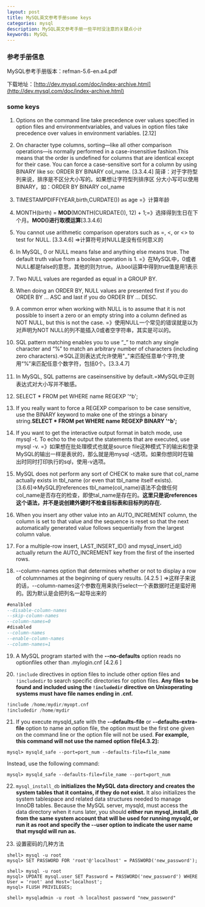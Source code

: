 ```yaml
---
layout: post
title: MySQL英文参考手册some keys
categories: mysql
description: MySQL英文参考手册一些平时没注意的关键点小计
keywords: MySQL
---
```


### 参考手册信息

MySQL参考手册版本：refman-5.6-en.a4.pdf

下载地址：[http://dev.mysql.com/doc/index-archive.html](http://dev.mysql.com/doc/index-archive.html)

### some keys

1. Options on the command line take precedence over values specified in option files and environmentvariables, and values in option files take precedence over values in environment variables. [2.12]

2. On character type columns, sorting—like all other comparison operations—is normally performed in a case-insensitive fashion.This means that the order is undefined for columns that are identical except for their case. You can force a case-sensitive sort for a column by using BINARY like so: ORDER BY BINARY col_name. [3.3.4.4]
简译：对于字符型列来说，排序是不区分大小写的。如果想让字符型列排序区
分大小写可以使用BINARY，如：ORDER BY BINARY col\_name

3. TIMESTAMPDIFF(YEAR,birth,CURDATE()) as age =》计算年龄

4. MONTH(birth) = **MOD**(MONTH(CURDATE()), 12) + 1;=》选择得到生日在下个月。**MOD()进行取模运算**[3.3.4.6]

5. You cannot use arithmetic comparison operators such as =, <, or <> to test for NULL. [3.3.4.6] =>计算符号对NULL是没有任何意义的

6. In MySQL, 0 or NULL means false and anything else means true. The default truth value from a boolean operation is 1. =》在MySQL中，0或者NULL都是false的意思，其他的则为true。从bool运算中得到true值是用1表示

7. Two NULL values are regarded as equal in a GROUP BY.

8. When doing an ORDER BY, NULL values are presented first if you do ORDER BY ... ASC and last if you do ORDER BY ... DESC.

9. A common error when working with NULL is to assume that it is not possible to insert a zero or an empty string into a column defined as NOT NULL, but this is not the case. =》使用NULL一个常见的错误就是以为对声明为NOT NULL的列不能插入0或者空字符串，其实是可以的。

10. SQL pattern matching enables you to use “_” to match any single character and “%” to match an arbitrary number of characters (including zero characters).=>SQL正则表达式允许使用"\_"来匹配任意单个字符,使用“%”来匹配任意个数字符，包括0个。[3.3.4.7]

11. In MySQL, SQL patterns are caseinsensitive by default.=》MySQL中正则表达式对大小写并不敏感。  

12. SELECT * FROM pet WHERE name REGEXP '^b';

13. If you really want to force a REGEXP comparison to be case sensitive, use the BINARY keyword to make one of the strings a binary string.**SELECT * FROM pet WHERE name REGEXP BINARY '^b';**

14. If you want to get the interactive output format in batch mode, use mysql -t. To echo to the output the statements that are executed, use mysql -v. =》如果想在批处理模式也就是source file这种模式下的输出和登录MySQL的输出一样是表状的，那么就是用mysql -t选项。如果你想同时在输出时同时打印执行的sql，使用-v选项。

15. MySQL does not perform any sort of CHECK to make sure that col\_name actually exists in tbl\_name (or even that tbl_name itself exists).[3.6.6]=>MySQL的references tbl\_name(col_name)语法不会做任何col\_name是否存在的检查，即使tal\_name是存在的。**这里只是说references这个语法，并不是说创建外键时不检查目标表和目标列的存在.**  

16. When you insert any other value into an AUTO_INCREMENT column, the column is set to that value and the sequence is reset so that the next automatically generated value follows sequentially from the largest column value.

17. For a multiple-row insert, LAST_INSERT_ID() and mysql_insert_id() actually return the AUTO_INCREMENT key from the first of the inserted rows.

18. --column-names option that determines whether or not to display a row of columnnames at the beginning of query results. [4.2.5 ] =>这样子来说的话，--column-names这个参数在用来执行select一个表数据时还是蛮好用的。因为默认是会把列名一起导出来的

```SQL
#enalbled
--disable-column-names
--skip-column-names
--column-names=0
#disabled
--column-names
--enable-column-names
--column-names=1
```

19. A MySQL program started with the **--no-defaults** option reads no optionfiles other than .mylogin.cnf [4.2.6 ]

20. ```!include``` directives in option files to include other option files and ```!includedir``` to search specific directories for option files. **Any files to be found and included using the ```!includedir``` directive on Unixoperating systems must have file names ending in .cnf.**

```SQL
!include /home/mydir/myopt.cnf
!includedir /home/mydir
```

21. If you execute mysqld_safe with the **--defaults-file** or **--defaults-extra-file** option to name an option file, the option must be the first one given on the command line or the option file will not be used. **For example, this command will not use the named option file[4.3.2]:**

```shell
mysql> mysqld_safe --port=port_num --defaults-file=file_name
```

Instead, use the following command:

```shell
mysql> mysqld_safe --defaults-file=file_name --port=port_num
```

22. ```mysql_install_db``` **initializes the MySQL data directory and creates the system tables that it contains, if they do not exist.** It also initializes the system tablespace and related data structures needed to manage InnoDB tables.
Because the MySQL server, mysqld, must access the data directory when it runs later, you should **either run mysql_install_db from the same system account that will be used for running mysqld, or run it as root and specify the --user option to indicate the user name that mysqld will run as.**

23. 设置密码的几种方法
```shell
shell> mysql -u root
mysql> SET PASSWORD FOR 'root'@'localhost' = PASSWORD('new_password');

shell> mysql -u root
mysql> UPDATE mysql.user SET Password = PASSWORD('new_password') WHERE User = 'root' and Host='localhost';
mysql> FLUSH PRIVILEGES;

shell> mysqladmin -u root -h localhost password "new_password"
```
